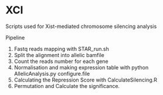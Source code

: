 # XCI
Scripts used for Xist-mediated chromosome silencing analysis

Pipeline
1. Fastq reads mapping with STAR_run.sh
2. Split the alignment into allelic bamfile
3. Count the reads number for each gene
4. Normalisation and making expression table with python AllelicAnalysis.py configure.file
5. Calculating the Repression Score with CalculateSilencing.R
6. Permutation and Calculate the significance.

